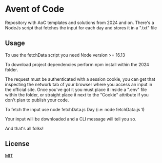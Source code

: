 # Avent of Code

Repository with AoC templates and solutions from 2024 and on.
There's a NodeJs script that fetches the input for each day and stores it in a ".txt" file

## Usage

To use the fetchData script you need Node version >= 16.13

To download project dependencies perform npm install within the 2024 folder.

The request must be authenticated with a session cookie, you can get that inspecting the
network tab of your browser where you access an input in the official site. Once you've got it
you must place it inside a ".env" file within the folder, or straight place it next to the
"Cookie" attribute if you don't plan to publish your code.

To fetch the input use node fetchData.js Day (i.e: node fetchData.js 1)

Your input will be downloaded and a CLI message will tell you so.

And that's all folks!

## License

[MIT](https://choosealicense.com/licenses/mit/)
